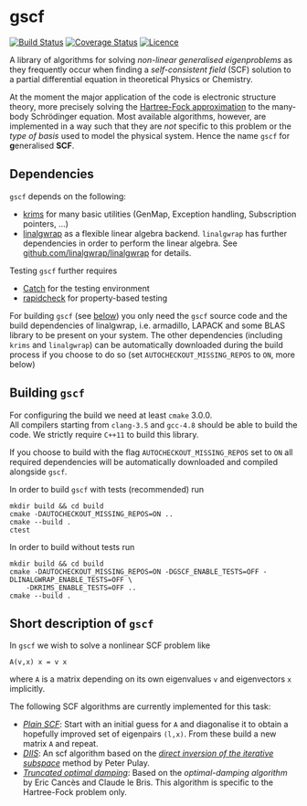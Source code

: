 # gscf
[![Build Status](https://travis-ci.org/molsturm/gscf.svg?branch=master)](https://travis-ci.org/molsturm/gscf)
[![Coverage Status](https://coveralls.io/repos/github/molsturm/gscf/badge.svg?branch=master)](https://coveralls.io/github/molsturm/gscf)
[![Licence](https://img.shields.io/github/license/molsturm/gscf.svg)](LICENCE)

A library of algorithms for solving *non-linear generalised eigenproblems*
as they frequently occur when finding a *self-consistent field* (SCF) solution
to a partial differential equation in theoretical Physics or Chemistry.

At the moment the major application of the code is electronic structure theory,
more precisely solving the
[Hartree-Fock approximation](https://en.wikipedia.org/wiki/Hartree%E2%80%93Fock_method)
to the many-body Schrödinger equation.
Most available algorithms, however, are implemented in a way such that they are *not*
specific to this problem or the *type of basis* used to model the physical system.
Hence the name ``gscf`` for **g**eneralised **SCF**.

## Dependencies
``gscf`` depends on the following:
- [krims](https://linalgwrap.org/krims) for many basic utilities
  (GenMap, Exception handling, Subscription pointers, ...)
- [linalgwrap](https://linalgwrap.org/) as a flexible linear algebra backend.
  ``linalgwrap`` has further dependencies in order to perform the
  linear algebra.
  See [github.com/linalgwrap/linalgwrap](https://github.com/linalgwrap/linalgwrap/blob/master/README.md) for details.

Testing ``gscf`` further requires
- [Catch](https://github.com/philsquared/Catch/) for the testing environment
- [rapidcheck](https://github.com/emil-e/rapidcheck) for property-based testing

For building ``gscf`` (see [below](#building-gscf)) you only need the ``gscf``
source code and the build dependencies of linalgwrap, i.e. armadillo,
LAPACK and some BLAS library to be present on your system.
The other dependencies (including ``krims`` and ``linalgwrap``)
can be automatically downloaded during the build process
if you choose to do so (set ``AUTOCHECKOUT_MISSING_REPOS`` to ``ON``,
more below)

## Building ``gscf``
For configuring the build we need at least ``cmake`` 3.0.0.  
All compilers starting from ``clang-3.5`` and ``gcc-4.8`` should be able to build the code.
We strictly require ``C++11`` to build this library.

If you choose to build with the flag ``AUTOCHECKOUT_MISSING_REPOS`` set to ``ON``
all required dependencies will be automatically downloaded
and compiled alongside ``gscf``.

In order to build ``gscf`` with tests (recommended) run
```
mkdir build && cd build
cmake -DAUTOCHECKOUT_MISSING_REPOS=ON ..
cmake --build .
ctest
```

In order to build without tests run
```
mkdir build && cd build
cmake -DAUTOCHECKOUT_MISSING_REPOS=ON -DGSCF_ENABLE_TESTS=OFF -DLINALGWRAP_ENABLE_TESTS=OFF \
    -DKRIMS_ENABLE_TESTS=OFF ..
cmake --build .
```

## Short description of ``gscf``
In ``gscf`` we wish to solve a nonlinear SCF problem like
```
A(v,x) x = v x
```
where ``A`` is a matrix depending on its own eigenvalues ``v`` and
eigenvectors ``x`` implicitly.  

The following SCF algorithms are currently implemented for this task:
- [*Plain SCF*](src/gscf/PlainScf.hh):
  Start with an initial guess for ``A`` and diagonalise it to
  obtain a hopefully improved set of eigenpairs ``(l,x)``.
  From these build a new matrix ``A`` and repeat.
- [*DIIS*](src/gscf/PulayDiisScf.hh):
  An scf algorithm based on the [*direct inversion of the iterative subspace*](https://en.wikipedia.org/wiki/DIIS)
  method by Peter Pulay.
- [*Truncated optimal damping*](src/gscf/TruncatedOptDampScf.hh):
  Based on the *optimal-damping algorithm* by Eric Cancès and Claude le Bris.
  This algorithm is specific to the Hartree-Fock problem only.

